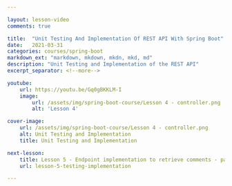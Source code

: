 ```yaml
---

layout: lesson-video
comments: true

title:  "Unit Testing And Implementation Of REST API With Spring Boot"
date:   2021-03-31
categories: courses/spring-boot
markdown_ext: "markdown, mkdown, mkdn, mkd, md"
description: "Unit Testing and Implementation of the REST API"
excerpt_separator: <!--more-->

youtube:
    url: https://youtu.be/Gq0gBKKLM-I
    image:
        url: /assets/img/spring-boot-course/Lesson 4 - controller.png
        alt: 'Lesson 4'

cover-image: 
    url: /assets/img/spring-boot-course/Lesson 4 - controller.png
    alt: Unit Testing and Implementation
    title: Unit Testing and Implementation

next-lesson:
    title: Lesson 5 - Endpoint implementation to retrieve comments - part 2 (The Service) 
    url: lesson-5-testing-implementation

---
```


<span id="ezoic-pub-video-placeholder-7"></span>



